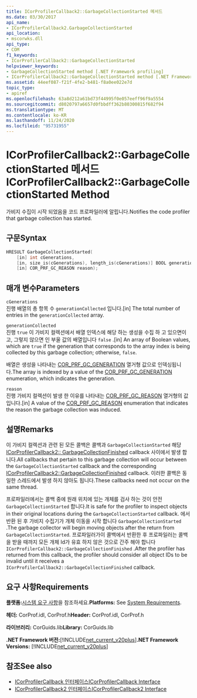 ```yaml
---
title: ICorProfilerCallback2::GarbageCollectionStarted 메서드
ms.date: 03/30/2017
api_name:
- ICorProfilerCallback2.GarbageCollectionStarted
api_location:
- mscorwks.dll
api_type:
- COM
f1_keywords:
- ICorProfilerCallback2::GarbageCollectionStarted
helpviewer_keywords:
- GarbageCollectionStarted method [.NET Framework profiling]
- ICorProfilerCallback2::GarbageCollectionStarted method [.NET Framework profiling]
ms.assetid: 44eef087-f21f-4fe2-b481-f8a0ee022e7d
topic_type:
- apiref
ms.openlocfilehash: 63a8d212a61bd73f44995f0e057eeff96f9a5554
ms.sourcegitcommit: d8020797a6657d0fbbdff362b80300815f682f94
ms.translationtype: MT
ms.contentlocale: ko-KR
ms.lasthandoff: 11/24/2020
ms.locfileid: "95731955"
---
```

# <a name="icorprofilercallback2garbagecollectionstarted-method"></a><span data-ttu-id="478a3-102">ICorProfilerCallback2::GarbageCollectionStarted 메서드</span><span class="sxs-lookup"><span data-stu-id="478a3-102">ICorProfilerCallback2::GarbageCollectionStarted Method</span></span>

<span data-ttu-id="478a3-103">가비지 수집이 시작 되었음을 코드 프로파일러에 알립니다.</span><span class="sxs-lookup"><span data-stu-id="478a3-103">Notifies the code profiler that garbage collection has started.</span></span>  
  
## <a name="syntax"></a><span data-ttu-id="478a3-104">구문</span><span class="sxs-lookup"><span data-stu-id="478a3-104">Syntax</span></span>  
  
```cpp  
HRESULT GarbageCollectionStarted(  
    [in] int cGenerations,  
    [in, size_is(cGenerations), length_is(cGenerations)] BOOL generationCollected[],  
    [in] COR_PRF_GC_REASON reason);  
```  
  
## <a name="parameters"></a><span data-ttu-id="478a3-105">매개 변수</span><span class="sxs-lookup"><span data-stu-id="478a3-105">Parameters</span></span>  

 `cGenerations`  
 <span data-ttu-id="478a3-106">진행 배열의 총 항목 수 `generationCollected` 입니다.</span><span class="sxs-lookup"><span data-stu-id="478a3-106">[in] The total number of entries in the `generationCollected` array.</span></span>  
  
 `generationCollected`  
 <span data-ttu-id="478a3-107">진행 `true` 이 가비지 컬렉션에서 배열 인덱스에 해당 하는 생성을 수집 하 고 있으면이 고, 그렇지 않으면 인 부울 값의 배열입니다 `false` .</span><span class="sxs-lookup"><span data-stu-id="478a3-107">[in] An array of Boolean values, which are `true` if the generation that corresponds to the array index is being collected by this garbage collection; otherwise, `false`.</span></span>  
  
 <span data-ttu-id="478a3-108">배열은 생성을 나타내는 [COR_PRF_GC_GENERATION](cor-prf-gc-generation-enumeration.md) 열거형 값으로 인덱싱됩니다.</span><span class="sxs-lookup"><span data-stu-id="478a3-108">The array is indexed by a value of the [COR_PRF_GC_GENERATION](cor-prf-gc-generation-enumeration.md) enumeration, which indicates the generation.</span></span>  
  
 `reason`  
 <span data-ttu-id="478a3-109">진행 가비지 컬렉션이 발생 한 이유를 나타내는 [COR_PRF_GC_REASON](cor-prf-gc-reason-enumeration.md) 열거형의 값입니다.</span><span class="sxs-lookup"><span data-stu-id="478a3-109">[in] A value of the [COR_PRF_GC_REASON](cor-prf-gc-reason-enumeration.md) enumeration that indicates the reason the garbage collection was induced.</span></span>  
  
## <a name="remarks"></a><span data-ttu-id="478a3-110">설명</span><span class="sxs-lookup"><span data-stu-id="478a3-110">Remarks</span></span>  

 <span data-ttu-id="478a3-111">이 가비지 컬렉션과 관련 된 모든 콜백은 콜백과 `GarbageCollectionStarted` 해당 [ICorProfilerCallback2:: GarbageCollectionFinished](icorprofilercallback2-garbagecollectionfinished-method.md) callback 사이에서 발생 합니다.</span><span class="sxs-lookup"><span data-stu-id="478a3-111">All callbacks that pertain to this garbage collection will occur between the `GarbageCollectionStarted` callback and the corresponding [ICorProfilerCallback2::GarbageCollectionFinished](icorprofilercallback2-garbagecollectionfinished-method.md) callback.</span></span> <span data-ttu-id="478a3-112">이러한 콜백은 동일한 스레드에서 발생 하지 않아도 됩니다.</span><span class="sxs-lookup"><span data-stu-id="478a3-112">These callbacks need not occur on the same thread.</span></span>  
  
 <span data-ttu-id="478a3-113">프로파일러에서는 콜백 중에 원래 위치에 있는 개체를 검사 하는 것이 안전 `GarbageCollectionStarted` 합니다.</span><span class="sxs-lookup"><span data-stu-id="478a3-113">It is safe for the profiler to inspect objects in their original locations during the `GarbageCollectionStarted` callback.</span></span> <span data-ttu-id="478a3-114">에서 반환 된 후 가비지 수집기가 개체 이동을 시작 합니다 `GarbageCollectionStarted` .</span><span class="sxs-lookup"><span data-stu-id="478a3-114">The garbage collector will begin moving objects after the return from `GarbageCollectionStarted`.</span></span> <span data-ttu-id="478a3-115">프로파일러가이 콜백에서 반환한 후 프로파일러는 콜백을 받을 때까지 모든 개체 Id가 유효 하지 않은 것으로 간주 해야 합니다 `ICorProfilerCallback2::GarbageCollectionFinished` .</span><span class="sxs-lookup"><span data-stu-id="478a3-115">After the profiler has returned from this callback, the profiler should consider all object IDs to be invalid until it receives a `ICorProfilerCallback2::GarbageCollectionFinished` callback.</span></span>  
  
## <a name="requirements"></a><span data-ttu-id="478a3-116">요구 사항</span><span class="sxs-lookup"><span data-stu-id="478a3-116">Requirements</span></span>  

 <span data-ttu-id="478a3-117">**플랫폼:**[시스템 요구 사항](../../get-started/system-requirements.md)을 참조하세요.</span><span class="sxs-lookup"><span data-stu-id="478a3-117">**Platforms:** See [System Requirements](../../get-started/system-requirements.md).</span></span>  
  
 <span data-ttu-id="478a3-118">**헤더:** CorProf.idl, CorProf.h</span><span class="sxs-lookup"><span data-stu-id="478a3-118">**Header:** CorProf.idl, CorProf.h</span></span>  
  
 <span data-ttu-id="478a3-119">**라이브러리:** CorGuids.lib</span><span class="sxs-lookup"><span data-stu-id="478a3-119">**Library:** CorGuids.lib</span></span>  
  
 <span data-ttu-id="478a3-120">**.NET Framework 버전:**[!INCLUDE[net_current_v20plus](../../../../includes/net-current-v20plus-md.md)]</span><span class="sxs-lookup"><span data-stu-id="478a3-120">**.NET Framework Versions:** [!INCLUDE[net_current_v20plus](../../../../includes/net-current-v20plus-md.md)]</span></span>  
  
## <a name="see-also"></a><span data-ttu-id="478a3-121">참조</span><span class="sxs-lookup"><span data-stu-id="478a3-121">See also</span></span>

- [<span data-ttu-id="478a3-122">ICorProfilerCallback 인터페이스</span><span class="sxs-lookup"><span data-stu-id="478a3-122">ICorProfilerCallback Interface</span></span>](icorprofilercallback-interface.md)
- [<span data-ttu-id="478a3-123">ICorProfilerCallback2 인터페이스</span><span class="sxs-lookup"><span data-stu-id="478a3-123">ICorProfilerCallback2 Interface</span></span>](icorprofilercallback2-interface.md)
